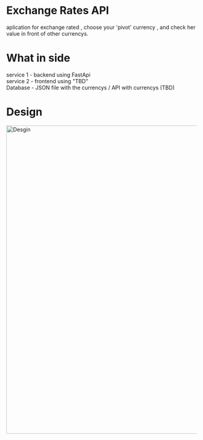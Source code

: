 # Exchange Rates API
aplication for exchange rated , choose your 'pivot' currency , and check her value in front of other currencys. 
# What in side
service 1 - backend using FastApi  
service 2 - frontend using "TBD"  
Database - JSON file with the currencys / API with currencys (TBD)  

# Design 
<img width="817" alt="Desgin" src="https://user-images.githubusercontent.com/48453080/208406380-5b25e6ad-e1cf-4d05-ac5a-32fccec6c9ce.png">
